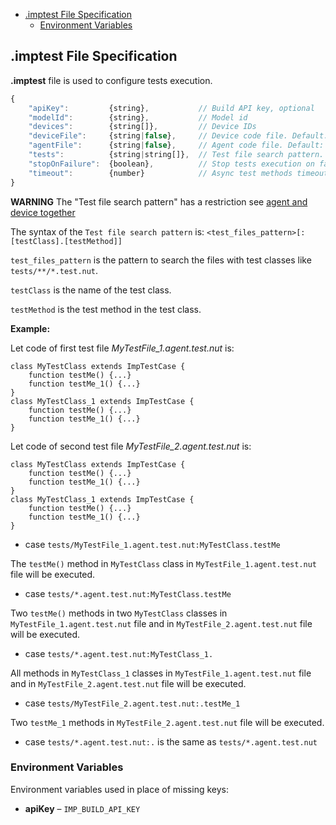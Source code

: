 <!-- START doctoc generated TOC please keep comment here to allow auto update -->
<!-- DON'T EDIT THIS SECTION, INSTEAD RE-RUN doctoc TO UPDATE -->


- [.imptest File Specification](#imptest-file-specification)
  - [Environment Variables](#environment-variables)

<!-- END doctoc generated TOC please keep comment here to allow auto update -->

## .imptest File Specification

__.imptest__ file is used to configure tests execution.

```js
{
    "apiKey":         {string},           // Build API key, optional
    "modelId":        {string},           // Model id
    "devices":        {string[]},         // Device IDs
    "deviceFile":     {string|false},     // Device code file. Default: "device.nut"
    "agentFile":      {string|false},     // Agent code file. Default: "agent.nut"
    "tests":          {string|string[]},  // Test file search pattern. Default: ["*.test.nut", "tests/**/*.test.nut"]
    "stopOnFailure":  {boolean},          // Stop tests execution on failure? Default: false
    "timeout":        {number}            // Async test methods timeout, seconds. Default: 10
}
```

**WARNING** The "Test file search pattern" has a restriction see [agent and device together](./writing-tests.md#agent-and-device-together)

The syntax of the `Test file search pattern` is: ```<test_files_pattern>[:[testClass].[testMethod]]```

`test_files_pattern` is the pattern to search the files with test classes like `tests/**/*.test.nut`.

`testClass` is the name of the test class.

`testMethod` is the test method in the test class.

**Example:**

Let code of first test file _MyTestFile_1.agent.test.nut_ is:
```
class MyTestClass extends ImpTestCase {
    function testMe() {...}
    function testMe_1() {...}
}
class MyTestClass_1 extends ImpTestCase {
    function testMe() {...}
    function testMe_1() {...}
}
```
Let code of second test file _MyTestFile_2.agent.test.nut_ is:
```
class MyTestClass extends ImpTestCase {
    function testMe() {...}
    function testMe_1() {...}
}
class MyTestClass_1 extends ImpTestCase {
    function testMe() {...}
    function testMe_1() {...}
}
```
- case `tests/MyTestFile_1.agent.test.nut:MyTestClass.testMe`

The `testMe()` method in `MyTestClass` class in `MyTestFile_1.agent.test.nut` file will be executed.

- case `tests/*.agent.test.nut:MyTestClass.testMe`

Two `testMe()` methods in two `MyTestClass` classes in `MyTestFile_1.agent.test.nut` file and in `MyTestFile_2.agent.test.nut` file will be executed.

- case `tests/*.agent.test.nut:MyTestClass_1.`

All methods in `MyTestClass_1` classes in `MyTestFile_1.agent.test.nut` file and in `MyTestFile_2.agent.test.nut` file will be executed.

- case `tests/MyTestFile_2.agent.test.nut:.testMe_1`

Two `testMe_1` methods in `MyTestFile_2.agent.test.nut` file will be executed.

- case `tests/*.agent.test.nut:.` is the same as `tests/*.agent.test.nut`

### Environment Variables

Environment variables used in place of missing keys:
- **apiKey** – `IMP_BUILD_API_KEY`
